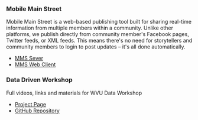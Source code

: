 ### Mobile Main Street

Mobile Main Street is a web-based publishing tool built for sharing real-time information from multiple members within a community. Unlike other platforms, we publish directly from community member's Facebook pages, Twitter feeds, or XML feeds. This means there's no need for storytellers and community members to login to post updates – it's all done automatically.

* [MMS Sever](https://github.com/wvu-ric/MobileMainStreet)
* [MMS Web Client](https://github.com/wvu-ric/mms-web)

### Data Driven Workshop

Full videos, links and materials for WVU Data Workshop

* [Project Page](http://wvu-ric.github.io/data-driven-workshop/)
* [GitHub Repository](https://github.com/wvu-ric/data-driven-workshop)
